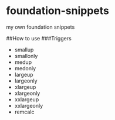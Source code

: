 # foundation-snippets
my own foundation snippets

##How to use
###Triggers
* smallup
* smallonly
* medup
* medonly
* largeup
* largeonly
* xlargeup
* xlargeonly
* xxlargeup
* xxlargeonly
* remcalc
